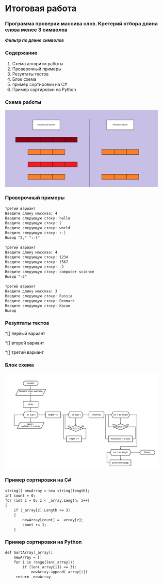# Итоговая работа 


### Программа проверки массива слов. Кретерий отбора длина слова менее 3 символов


 ___Фильтр по длине символов___

### Содержание
1.	Схема алгоритм работы
2.	Проверочный примеры
3.  Резултаты тестов
4.  Блок схема
5.	пример сортировки на C#
6.	Пример сортировки на Python

### Схема работы
![](/img/diagr.png)

### Проверочный примеры

```
третий вариант
Введите длину массива: 4
Введите следующую стоку: hello
Введите следующую стоку: 2
Введите следующую стоку: world
Введите следующую стоку: :-)
Вывод "2," ":-)"

третий вариант
Введите длину массива: 4
Введите следующую стоку: 1234
Введите следующую стоку: 1567
Введите следующую стоку: -2
Введите следующую стоку: computer science
Вывод "-2"

третий вариант
Введите длину массива: 3
Введите следующую стоку: Russia
Введите следующую стоку: Denmark
Введите следующую стоку: Kazan
Вывод 
```

### Резултаты тестов

*[]  первый вариант

*[]  второй вариант

*[] третий вариант

### Блок схема
![](/img/test.png)



### Пример сортировки на C#

    string[] newArray = new string[length];
    int count = 0;
    for (int z = 0; z < _array.Length; z++)
    {
        if (_array[z].Length <= 3)
        {
            newArray[count] = _array[z];
            count += 1;
        }

### Пример сортировки на Python

    def SortArray(_array):
        newArray = []
        for i in range(len(_array)):
            if (len(_array[i]) <= 3):
                newArray.append(_array[i])
         return _newArray